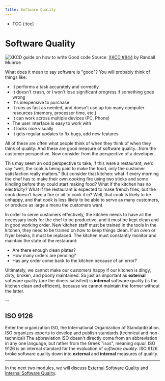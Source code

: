 ```yaml
---
Title: Software Quality
---
```


* TOC
{:toc}

# Software Quality

![XKCD guide on how to write Good code](https://imgs.xkcd.com/comics/good_code.png)
Source: [XKCD #844](https://xkcd.com/844/) by Randall Munroe

What does it mean to say software is "good"? You will probably think of things like:

- It performs a task accurately and correctly
- It doesn't crash, or I won't lose significant progress if something goes wrong
- It's inexpensive to purchase
- It runs as fast as needed, and doesn't use up too many computer resources (memory, processor time, etc.)
- It can work across multiple devices (PC, Phone)
- The user interface is easy to work with
- It looks nice visually
- It gets regular updates to fix bugs, add new features

All of these are often what people think of when they think of when they think of quality. And these are good measure of software quality...from the customer perspective. Now consider from the perspective of a developer. 

This may seem an odd perspective to take; if this were a restaurant, we'd say "well, the cook is being paid to make the food, only the customer satisfaction really matters." But consider that kitchen: what if every morning the chef has to make their own cooking fire using two sticks and some kindling before they could start making food? What if the kitchen has no electricity? What if the restaurant is expected to make french fries, but the cook doesn't have a fire or oil to cook it in? Well, that cook is likely to be unhappy, and that cook is less likely to be able to serve as many customers, or produce as large a menu the customers want. 

In order to serve customers effectively, the kitchen needs to have all the necessary tools for the chef to be productive, and it must be kept clean and in good working order. New kitchen staff must be trained in the tools in the kitchen, they need to be trained on how to keep things clean. If an oven or fryer breaks, it must be replaced. The kitchen must constantly monitor and maintain the state of the restaurant: 

 * Are there enough clean plates? 
 * How many orders are pending? 
 * Has any order come back to the kitchen because of an error?

Ultimately, we cannot make our customers happy if our kitchen is dingy, dirty, broken, and poorly maintained. So just as important as **external** software quality (are the diners satisifed) is **internal** software quality (is the kitchen clean and efficient), because we cannot maintain the former without the latter.

--

## ISO 9126

Enter the organization ISO, the International Organization of Standardization.
ISO organizes experts to develop and publish standards (technical and non-technical)
The abbreviation ISO doesn't directly come from an abbreviation in any one 
language, but rather from the Greek "isos", meaning *equal*. ISO 9126 is an
internal standard for the evaluation of *software quality*. ISO 9126 broke
software quality down into **external** and **internal** measures of
quality.

---

In the next two modules, we will discuss [External Software Quality]() and [Internal Software Quality]().

